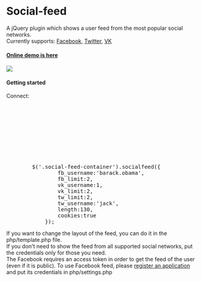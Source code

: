 Social-feed
===========
A jQuery plugin which shows a user feed from the most popular social networks.<br/> 
Currently supports: <a href="http://facebook.com">Facebook</a>, <a href="http://twitter.com">Twitter</a>, <a href="http://vk.com">VK</a>
<h4><a href="http://gitbox.ru/Social-feed">Online demo is here</a><h4>

<img src="https://dl.dropbox.com/u/15063198/GitHub/plugins/social-feed.png" />



<h4>Getting started</h4>
Connect:
<pre>
<link href="css/style.css" rel="stylesheet" type="text/css">
        <script src="//ajax.googleapis.com/ajax/libs/jquery/1.9.1/jquery.min.js"></script>
        <!-- if you don't want to caсhe Twitter posts in cookies, you can skip next two libraries -->
        <script src="js/json2.js"></script>
        <script src="js/jquery.cookie.js"></script>
        <script src="js/function.js"></script>
</pre>

<pre>
        <div class="social-feed-container"></div>
</pre>

<pre>
        $('.social-feed-container').socialfeed({
                fb_username:'barack.obama',
                fb_limit:2,
                vk_username:1,
                vk_limit:2,
                tw_limit:2,
                tw_username:'jack',
                length:130,
                cookies:true
            });
</pre>
If you want to change the layout of the feed, you can do it in the php/template.php file.
<br/>
If you don't need to show the feed from all supported social networks, put the credentials only for those you need.
<br/>
The Facebook requires an access token in order to get the feed of the user (even if it is public).
To use Facebook feed, please <a href="https://developers.facebook.com/apps">register an application</a> and 
put its credentials in php/settings.php

